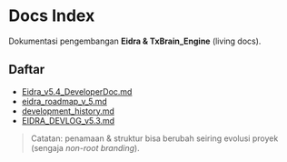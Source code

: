 # Docs Index

Dokumentasi pengembangan **Eidra & TxBrain_Engine** (living docs).

## Daftar
- [Eidra_v5.4_DeveloperDoc.md](Eidra_v5.4_DeveloperDoc.md)
- [eidra_roadmap_v_5.md](eidra_roadmap_v_5.md)
- [development_history.md](development_history.md)
- [EIDRA_DEVLOG_v5.3.md](EIDRA_DEVLOG_v5.3.md)

> Catatan: penamaan & struktur bisa berubah seiring evolusi proyek (sengaja _non-root branding_).
